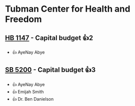 # Tubman Center for Health and Freedom

## [HB 1147](/bill/2023-24/hb/1147/) - Capital budget 👍2  
* 👍 AyeNay Abye

## [SB 5200](/bill/2023-24/sb/5200/) - Capital budget 👍3  
* 👍 AyeNay Abye
* 👍 Emijah Smith
* 👍 Dr. Ben Danielson